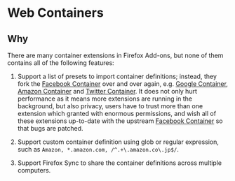 # Web Containers

## Why

There are many container extensions in Firefox Add-ons, but none of them contains all of the following features:

1. Support a list of presets to import container definitions; instead, they fork the [Facebook Container](https://github.com/mozilla/contain-facebook) over and over again, e.g. [Google Container](https://github.com/containers-everywhere/contain-google), [Amazon Container](https://github.com/Jackymancs4/contain-amazon) and [Twitter Container](https://github.com/v1shwa/contain-twitter). It does not only hurt performance as it means more extensions are running in the background, but also privacy, users have to trust more than one extension which granted with enormous permissions, and wish all of these extensions up-to-date with the upstream [Facebook Container](https://github.com/mozilla/contain-facebook) so that bugs are patched.

1. Support custom container definition using glob or regular expression, such as `Amazon, *.amazon.com, /^.+\.amazon.co\.jp$/`.

1. Support Firefox Sync to share the container definitions across multiple computers.
